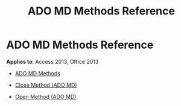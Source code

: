 ﻿---
title: ADO MD Methods Reference
TOCTitle: ADO MD Methods
ms:assetid: c8421bec-e674-4175-94f7-8504b9ebb506
ms:mtpsurl: https://msdn.microsoft.com/library/JJ249973(v=office.15)
ms:contentKeyID: 48547650
ms.date: 09/18/2015
mtps_version: v=office.15
---

# ADO MD Methods Reference


**Applies to**: Access 2013, Office 2013


  - [ADO MD Methods](ado-md-methods.md)

  - [Close Method (ADO MD)](close-method-ado-md.md)

  - [Open Method (ADO MD)](open-method-ado-md.md)

